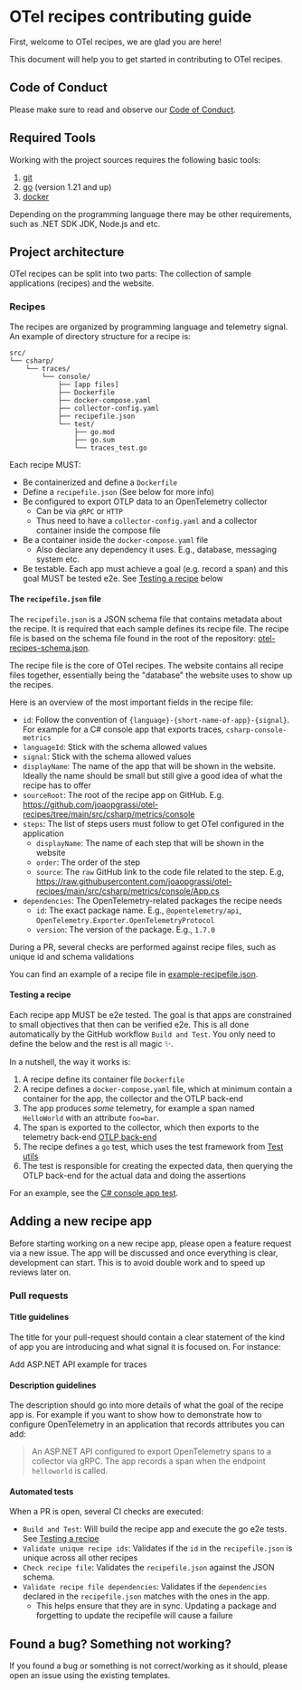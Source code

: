 # OTel recipes contributing guide

First, welcome to OTel recipes, we are glad you are here!

This document will help you to get started in contributing to OTel recipes.

## Code of Conduct

Please make sure to read and observe our [Code of Conduct](./CODE_OF_CONDUCT.md).

## Required Tools

Working with the project sources requires the following basic tools:

1. [git](https://git-scm.com/)
2. [go](https://golang.org/) (version 1.21 and up)
3. [docker](https://www.docker.com/)

Depending on the programming language there may be other requirements, such as .NET SDK
JDK, Node.js and etc.

## Project architecture

OTel recipes can be split into two parts: The collection of sample applications (recipes) and the website.

### Recipes

The recipes are organized by programming language and telemetry signal.
An example of directory structure for a recipe is:

```
src/
└── csharp/
    └── traces/
        └── console/
            ├── [app files]
            ├── Dockerfile
            ├── docker-compose.yaml
            ├── collector-config.yaml
            ├── recipefile.json
            └── test/
                ├── go.mod
                ├── go.sum
                └── traces_test.go
```
Each recipe MUST:

- Be containerized and define a `Dockerfile`
- Define a `recipefile.json` (See below for more info)
- Be configured to export OTLP data to an OpenTelemetry collector
  - Can be via `gRPC` or `HTTP`
  - Thus need to have a `collector-config.yaml` and a collector container inside the compose file
- Be a container inside the `docker-compose.yaml` file
  - Also declare any dependency it uses. E.g., database, messaging system etc.
- Be testable. Each app must achieve a goal (e.g. record a span) and this goal MUST be tested e2e. See [Testing a recipe](#testing-a-recipe) below

#### The `recipefile.json` file

The `recipefile.json` is a JSON schema file that contains metadata about the recipe.
It is required that each sample defines its recipe file. The recipe file is based on the schema file
found in the root of the repository: [otel-recipes-schema.json](./otel-recipes-schema.json).

The recipe file is the core of OTel recipes. The website contains all recipe files together,
essentially being the "database" the website uses to show up the recipes.

Here is an overview of the most important fields in the recipe file:

- `id`: Follow the convention of `{language}-{short-name-of-app}-{signal}`. For example for a C# console app that exports traces, `csharp-console-metrics`
- `languageId`: Stick with the schema allowed values
- `signal`: Stick with the schema allowed values
- `displayName`: The name of the app that will be shown in the website.
  Ideally the name should be small but still give a good idea of what the recipe has to offer
- `sourceRoot`: The root of the recipe app on GitHub. E.g. https://github.com/joaopgrassi/otel-recipes/tree/main/src/csharp/metrics/console
- `steps`: The list of steps users must follow to get OTel configured in the application
  - `displayName`: The name of each step that will be shown in the website
  - `order`: The order of the step
  - `source`: The `raw` GitHub link to the code file related to the step. E.g, https://raw.githubusercontent.com/joaopgrassi/otel-recipes/main/src/csharp/metrics/console/App.cs
- `dependencies`: The OpenTelemetry-related packages the recipe needs
  - `id`: The exact package name. E.g., `@opentelemetry/api`, `OpenTelemetry.Exporter.OpenTelemetryProtocol`
  - `version`: The version of the package. E.g., `1.7.0`

During a PR, several checks are performed against recipe files, such as unique id and schema validations

You can find an example of a recipe file in [example-recipefile.json](./example-recipefile.json).

#### Testing a recipe

Each recipe app MUST be e2e tested. The goal is that apps are constrained to small objectives
that then can be verified e2e. This is all done automatically by the GitHub workflow `Build and Test`.
You only need to define the below and the rest is all magic ✨.

In a nutshell, the way it works is:

1. A recipe define its container file `Dockerfile`
2. A recipe defines a `docker-compose.yaml` file, which at minimum contain a container for the app, the collector and the OTLP back-end
3. The app produces *some* telemetry, for example a span named `HelloWorld` with an attribute `foo=bar`.
4. The span is exported to the collector, which then exports to the telemetry back-end [OTLP back-end](./internal/otlp_backend/)
5. The recipe defines a `go` test, which uses the test framework from [Test utils](./internal/common/testutils/)
6. The test is responsible for creating the expected data, then querying the OTLP back-end for the actual data and doing the assertions

For an example, see the [C# console app test](./src/csharp/traces/console/test/).

## Adding a new recipe app

Before starting working on a new recipe app, please open a feature request via a new issue. The app will be discussed
and once everything is clear, development can start. This is to avoid double work and to speed up reviews later on.

### Pull requests

#### Title guidelines

The title for your pull-request should contain a clear statement of the kind of app you are introducing and what signal it is focused on. For instance:

Add ASP.NET API example for traces

#### Description guidelines

The description should go into more details of what the goal of the recipe app is. For example if you want to show how to demonstrate
how to configure OpenTelemetry in an application that records attributes you can add:

> An ASP.NET API configured to export OpenTelemetry spans to a collector via gRPC. The app records a span when the endpoint `helloworld` is called.

#### Automated tests

When a PR is open, several CI checks are executed:

- `Build and Test`: Will build the recipe app and execute the go e2e tests. See [Testing a recipe](#testing-a-recipe)
- `Validate unique recipe ids`: Validates if the `id` in the `recipefile.json` is unique across all other recipes
- `Check recipe file`: Validates the `recipefile.json` against the JSON schema.
- `Validate recipe file dependencies`: Validates if the `dependencies` declared in the `recipefile.json` matches with the ones in the app.
  - This helps ensure that they are in sync. Updating a package and forgetting to update the recipefile will cause a failure

## Found a bug? Something not working?

If you found a bug or something is not correct/working as it should, please open an issue using the existing templates.
